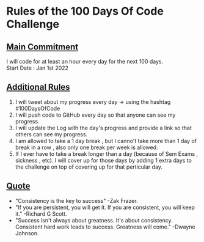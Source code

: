 # **Rules of the 100 Days Of Code Challenge**

## <u>Main Commitment</u>

I will code for at least an hour every day for the next 100 days.<br>
Start Date : Jan 1st 2022

## <u>Additional Rules</u>

1. I will tweet about my progress every day -> using the hashtag #100DaysOfCode
2. I will push code to GitHub every day so that anyone can see my progress.
3. I will update the Log with the day's progress and provide a link so that others can see my progress.
4. I am allowed to take a 1 day break , but I canno't take more than 1 day of break in a row , also only one break per week is allowed.
5. If I ever have to take a break longer than a day (because of Sem Exams , sickness , etc). I will cover up for those days by adding 1 extra days to the challenge on top of covering up for that perticular day.

## <u>Quote</u>

* "Consistency is the key to success" -Zak Frazer.
* "If you are persistent, you will get it. If you are consistent, you will keep it." -Richard G Scott.
* "Success isn't always about greatness. It's about consistency. Consistent hard work leads to success. Greatness will come." -Dwayne Johnson.



